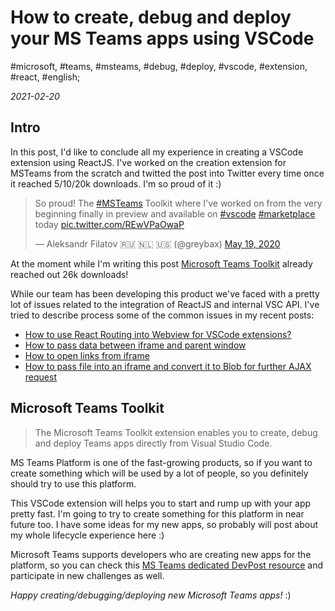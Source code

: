 # How to create, debug and deploy your MS Teams apps using VSCode

#microsoft, #teams, #msteams, #debug, #deploy, #vscode, #extension, #react, #english;

_2021-02-20_

## Intro

In this post, I'd like to conclude all my experience in creating a VSCode extension using ReactJS. I've worked on the creation extension for MSTeams from the scratch and twitted the post into Twitter every time once it reached 5/10/20k downloads. I'm so proud of it :)

<blockquote class="twitter-tweet"><p lang="en" dir="ltr">So proud! The <a href="https://twitter.com/hashtag/MSTeams?src=hash&amp;ref_src=twsrc%5Etfw">#MSTeams</a> Toolkit where I&#39;ve worked on from the very beginning finally in preview and available on <a href="https://twitter.com/hashtag/vscode?src=hash&amp;ref_src=twsrc%5Etfw">#vscode</a> <a href="https://twitter.com/hashtag/marketplace?src=hash&amp;ref_src=twsrc%5Etfw">#marketplace</a> today <a href="https://t.co/REwVPaOwaP">pic.twitter.com/REwVPaOwaP</a></p>&mdash; Aleksandr Filatov 🇷🇺 🇳🇱 🇺🇸 (@greybax) <a href="https://twitter.com/greybax/status/1262865082511286272?ref_src=twsrc%5Etfw">May 19, 2020</a></blockquote> <script async src="https://platform.twitter.com/widgets.js" charset="utf-8"></script>

At the moment while I'm writing this post [Microsoft Teams Toolkit](https://marketplace.visualstudio.com/items?itemName=TeamsDevApp.ms-teams-vscode-extension) already reached out 26k downloads!

While our team has been developing this product we've faced with a pretty lot of issues related to the integration of ReactJS and internal VSC API. I've tried to describe process some of the common issues in my recent posts:

* [How to use React Routing into Webview for VSCode extensions?](/posts/how-to-use-react-routing-into-webview-for-vscode-extensions/)
* [How to pass data between iframe and parent window](/posts/how-to-pass-data-between-iframe-and-parent-window/)
* [How to open links from iframe](/posts/how-to-open-links-from-iframe/)
* [How to pass file into an iframe and convert it to Blob for further AJAX request](/posts/how-to-pass-file-into-an-iframe-and-convert-it-to-blob-for-further-ajax-request/)

## Microsoft Teams Toolkit

> The Microsoft Teams Toolkit extension enables you to create, debug and deploy Teams apps directly from Visual Studio Code.

MS Teams Platform is one of the fast-growing products, so if you want to create something which will be used by a lot of people, so you definitely should try to use this platform.

This VSCode extension will helps you to start and rump up with your app pretty fast. I'm going to try to create something for this platform in near future too. I have some ideas for my new apps, so probably will post about my whole lifecycle experience here :)

Microsoft Teams supports developers who are creating new apps for the platform, so you can check this [MS Teams dedicated DevPost resource](https://microsoftteams.devpost.com/) and participate in new challenges as well.

_Happy creating/debugging/deploying new Microsoft Teams apps!_ :)
